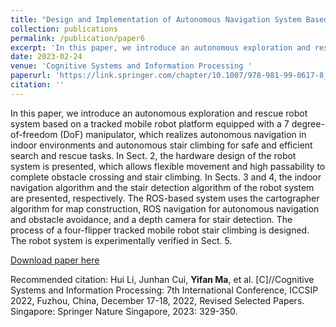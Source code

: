 ```yaml
---
title: "Design and Implementation of Autonomous Navigation System Based on Tracked Mobile Robot"
collection: publications
permalink: /publication/paper6
excerpt: 'In this paper, we introduce an autonomous exploration and rescue robot system based on a tracked mobile robot platform equipped with a 7 degree-of-freedom (DoF) manipulator, which realizes autonomous navigation in indoor environments and autonomous stair climbing for safe and efficient search and rescue tasks. In Sect. 2, the hardware design of the robot system is presented, which allows flexible movement and high passability to complete obstacle crossing and stair climbing. In Sects. 3 and 4, the indoor navigation algorithm and the stair detection algorithm of the robot system are presented, respectively. The ROS-based system uses the cartographer algorithm for map construction, ROS navigation for autonomous navigation and obstacle avoidance, and a depth camera for stair detection. The process of a four-flipper tracked mobile robot stair climbing is designed. The robot system is experimentally verified in Sect. 5.'
date: 2023-02-24
venue: 'Cognitive Systems and Information Processing '
paperurl: 'https://link.springer.com/chapter/10.1007/978-981-99-0617-8_23'
citation: ''
---
```

In this paper, we introduce an autonomous exploration and rescue robot system based on a tracked mobile robot platform equipped with a 7 degree-of-freedom (DoF) manipulator, which realizes autonomous navigation in indoor environments and autonomous stair climbing for safe and efficient search and rescue tasks. In Sect. 2, the hardware design of the robot system is presented, which allows flexible movement and high passability to complete obstacle crossing and stair climbing. In Sects. 3 and 4, the indoor navigation algorithm and the stair detection algorithm of the robot system are presented, respectively. The ROS-based system uses the cartographer algorithm for map construction, ROS navigation for autonomous navigation and obstacle avoidance, and a depth camera for stair detection. The process of a four-flipper tracked mobile robot stair climbing is designed. The robot system is experimentally verified in Sect. 5.

[Download paper here](https://link.springer.com/chapter/10.1007/978-981-99-0617-8_23)

Recommended citation: Hui Li, Junhan Cui, **Yifan Ma**, et al. [C]//Cognitive Systems and Information Processing: 7th International Conference, ICCSIP 2022, Fuzhou, China, December 17-18, 2022, Revised Selected Papers. Singapore: Springer Nature Singapore, 2023: 329-350. 
